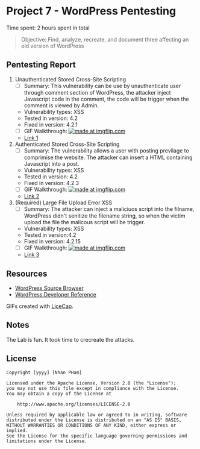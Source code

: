 # Project 7 - WordPress Pentesting

Time spent: 2 hours spent in total

> Objective: Find, analyze, recreate, and document three affecting an old version of WordPress

## Pentesting Report

1. Unauthenticated Stored Cross-Site Scripting
    - [ ] Summary: 
        This vulnerability can be use by unauthenticate user through comment section of WordPress, the attacker inject Javascript code in the comment, the code will be trigger when the comment is viewed by Admin. 
        
    - Vulnerability types: XSS
    - Tested in version: 4.2
    - Fixed in version: 4.2.1
    - [ ] GIF Walkthrough: 
    <a href="https://imgflip.com/gif/1y4eol"><img src="https://i.imgflip.com/1y4eol.gif" title="made at imgflip.com"/></a>
    
    - [Link 1](http://klikki.fi/adv/wordpress2.html)
1. Authenticated Stored Cross-Site Scripting 
    - [ ] Summary: The vulnerability allows a user with posting previlage to comprimise the website. The attacker can insert a  HTML containing Javascript into a post.
    - Vulnerability types: XSS
    - Tested in version: 4.2
    - Fixed in version: 4.2.3
    - [ ] GIF Walkthrough: 
    <a href="https://imgflip.com/gif/1y4esr"><img src="https://i.imgflip.com/1y4esr.gif" title="made at imgflip.com"/></a>
    - [Link 2](https://klikki.fi/adv/wordpress3.html)
1. (Required) Large File Upload Error XSS
    - [ ] Summary: The attacker can inject a maliciuos script into the filname, WordPress didn't senitize the filename string, so when the victim upload the file the malicous script will be trigger.
    - Vulnerability types: XSS
    - Tested in version:4.2
    - Fixed in version: 4.2.15
    - [ ] GIF Walkthrough: 
    <a href="https://imgflip.com/gif/1y4etx"><img src="https://i.imgflip.com/1y4etx.gif" title="made at imgflip.com"/></a>
    - [Link 3](https://hackerone.com/reports/203515)


## Resources

- [WordPress Source Browser](https://core.trac.wordpress.org/browser/)
- [WordPress Developer Reference](https://developer.wordpress.org/reference/)

GIFs created with [LiceCap](http://www.cockos.com/licecap/).

## Notes

The Lab is fun. It took time to crecreate the attacks. 

## License

    Copyright [yyyy] [Nhan PHam]

    Licensed under the Apache License, Version 2.0 (the "License");
    you may not use this file except in compliance with the License.
    You may obtain a copy of the License at

        http://www.apache.org/licenses/LICENSE-2.0

    Unless required by applicable law or agreed to in writing, software
    distributed under the License is distributed on an "AS IS" BASIS,
    WITHOUT WARRANTIES OR CONDITIONS OF ANY KIND, either express or implied.
    See the License for the specific language governing permissions and
    limitations under the License.
